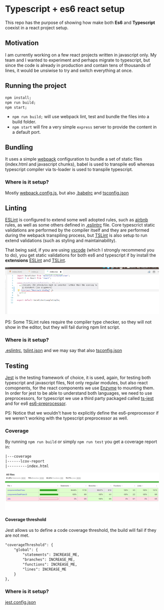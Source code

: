 # Typescript + es6 react setup
This repo has the purpose of showing how make both **Es6** and **Typescript** coexist in a react project setup.

## Motivation
I am currently working on a few react projects written in javascript only. My team and I wanted to experiment and 
perhaps migrate to typescript, but since the code is already in production and contain tens of thousands of lines, it
would be unsiwise to try and switch everything at once.

## Running the project
```
npm install;
npm run build;
npm start;
```

* `npm run build;` will use webpack lint, test and bundle the files into a build folder.
* `npm start` will fire a very simple `express` server to provide the content in a default port.

## Bundling
It uses a simple [webpack](https://webpack.js.org/) configuration to bundle a set of static files (index.html and javascript chunks), babel is used to transpile es6 whereas
typescript compiler via ts-loader is used to transpile typescript.

### Where is it setup?
Mostly [webpack.config.js](https://github.com/phillipemoreira/react-with-ts-and-js/blob/master/webpack.config.js), but also [.babelrc](https://github.com/phillipemoreira/react-with-ts-and-js/blob/master/.babelrc) and [tsconfig.json](https://github.com/phillipemoreira/react-with-ts-and-js/blob/master/tsconfig.json)

## Linting
[ESLint](https://www.npmjs.com/package/eslint) is configured to extend some well adopted rules, such as [airbnb](https://github.com/airbnb/javascript) rules, as well as some
others defined in [.eslintrc](https://github.com/phillipemoreira/react-with-ts-and-js/blob/master/.eslintrc) file. Core typescrict static validations are performed by the compiler itself and they are performed during the webpack transpiling process, but [TSLint](https://www.npmjs.com/package/tslint) is also setup to run extend validations (such as styling and maintainability).

That being said, if you are using [vscode](https://code.visualstudio.com/) (which I strongly recommend you to do), you get static validations for both es6 and typescript if by install the **extensions** [ESLint](https://github.com/Microsoft/vscode-eslint) and [TSLint](https://github.com/Microsoft/vscode-tslint).

![Linting](documentation/tslint.png)

PS: Some TSLint rules require the compiler type checker, so they will not show in the editor, but they will fail during npm lint script.

### Where is it setup?
[.eslintrc](https://github.com/phillipemoreira/react-with-ts-and-js/blob/master/.eslintrc), [tslint.json](https://github.com/phillipemoreira/react-with-ts-and-js/blob/master/tslint.json) and we may say that also [tsconfig.json](https://github.com/phillipemoreira/react-with-ts-and-js/blob/master/tsconfig.json)

## Testing
[Jest](https://facebook.github.io/jest/) is the testing framework of choice, it is used, again, for testing both typescript and javascript files, Not only regular modules, but also react comopnents, for the react components we use [Enzyme](https://github.com/airbnb/enzyme) to mounting them. In order for jest to be able to understand both languages, we need to use preprocessors, for typescript we use
a third party packaged called [ts-jest](https://github.com/kulshekhar/ts-jest) and for es6 [es6-preprocessor](https://github.com/phillipemoreira/react-with-ts-and-js/blob/master/es6-preprocessor.js).

PS: Notice that we wouldn't have to explicitly define the es6-preprocessor if we weren't working with the typescript preprocessor as well.

### Coverage
By running `npm run build` or simply `npm run test` you get a coverage report in:

```
|---coverage
|------lcov-report
|---------index.html
```

![Coverage report](documentation/coverage.png)

#### Coverage threshold
Jest allows us to define a code coverage threshold, the build will fail if they are not met.

```
"coverageThreshold": {
    "global": {
        "statements": INCREASE_ME,
        "branches": INCREASE_ME,
        "functions": INCREASE_ME,
        "lines": INCREASE_ME
    }
},
```

### Where is it setup?
[jest.config.json](https://github.com/phillipemoreira/react-with-ts-and-js/blob/master/jest.config.json)
